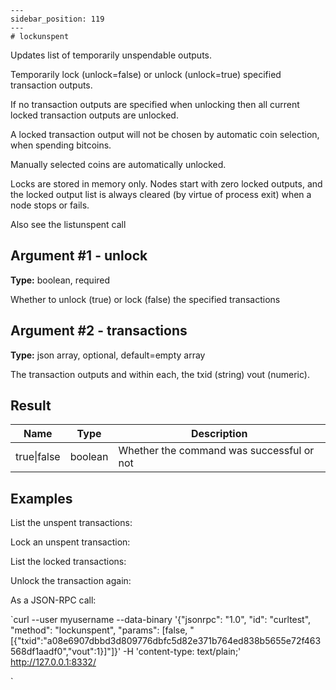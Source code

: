 
    ---
    sidebar_position: 119
    ---
    # lockunspent

Updates list of temporarily unspendable outputs.

Temporarily lock (unlock=false) or unlock (unlock=true) specified transaction outputs.

If no transaction outputs are specified when unlocking then all current locked transaction outputs are unlocked.

A locked transaction output will not be chosen by automatic coin selection, when spending bitcoins.

Manually selected coins are automatically unlocked.

Locks are stored in memory only. Nodes start with zero locked outputs, and the locked output list is always cleared (by virtue of process exit) when a node stops or fails.

Also see the listunspent call

## Argument #1 - unlock

**Type:** boolean, required

Whether to unlock (true) or lock (false) the specified transactions

## Argument #2 - transactions

**Type:** json array, optional, default=empty array

The transaction outputs and within each, the txid (string) vout (numeric).

## Result

| Name        | Type    | Description                               |
| ----------- | ------- | ----------------------------------------- |
| true\|false | boolean | Whether the command was successful or not |

## Examples

List the unspent transactions:

Lock an unspent transaction:

List the locked transactions:

Unlock the transaction again:

As a JSON-RPC call:

`curl --user myusername --data-binary '{"jsonrpc": "1.0", "id": "curltest", "method": "lockunspent", "params": [false, "[{\"txid\":\"a08e6907dbbd3d809776dbfc5d82e371b764ed838b5655e72f463568df1aadf0\",\"vout\":1}]"]}' -H 'content-type: text/plain;' http://127.0.0.1:8332/

`